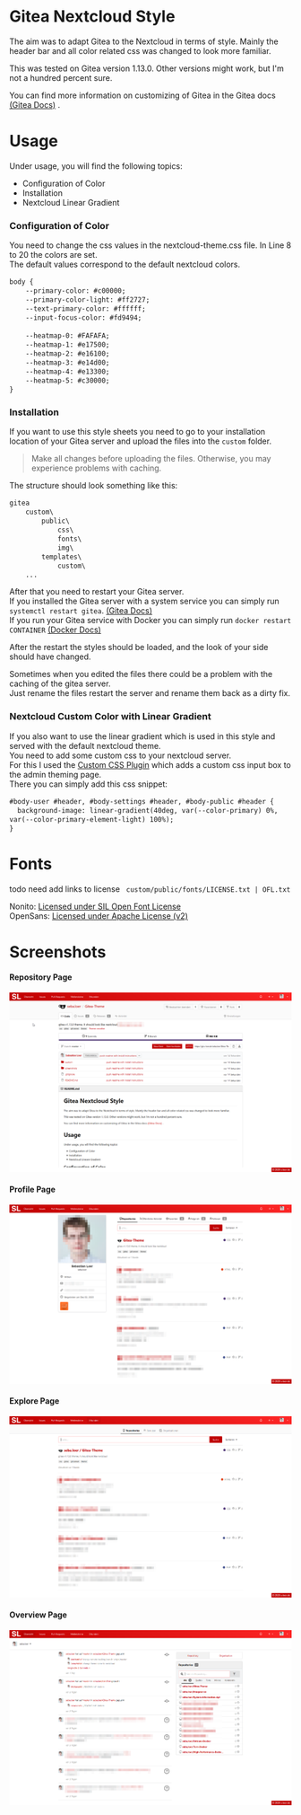 # Gitea Nextcloud Style

The aim was to adapt Gitea to the Nextcloud in terms of style. Mainly the header bar and all color related css was changed to look more familiar.

This was tested on Gitea version 1.13.0. Other versions might work, but I'm not a hundred percent sure.

You can find more information on customizing of Gitea in the Gitea docs [(Gitea Docs)](https://docs.gitea.io/en-us/customizing-gitea/)
.

# Usage

Under usage, you will find the following topics:
- Configuration of Color
- Installation
- Nextcloud Linear Gradient

### Configuration of Color

You need to change the css values in the nextcloud-theme.css file. In Line 8 to 20 the colors are set. \
The default values correspond to the default nextcloud colors.

```
body {
    --primary-color: #c00000;
    --primary-color-light: #ff2727;
    --text-primary-color: #ffffff;
    --input-focus-color: #fd9494;

    --heatmap-0: #FAFAFA;
    --heatmap-1: #e17500;
    --heatmap-2: #e16100;
    --heatmap-3: #e14d00;
    --heatmap-4: #e13300;
    --heatmap-5: #c30000;
}

```

### Installation

If you want to use this style sheets you need to go to your installation location of your Gitea server and upload the files into the ``custom`` folder.

> Make all changes before uploading the files. Otherwise, you may experience problems with caching.

The structure should look something like this:
```
gitea
    custom\
        public\
            css\
            fonts\
            img\
        templates\
            custom\
    ...
```

After that you need to restart your Gitea server. \
If you installed the Gitea server with a system service you can simply run ``systemctl restart gitea``. [(Gitea Docs)](https://docs.gitea.io/en-us/linux-service/) \
If you run your Gitea service with Docker you can simply run ``docker restart CONTAINER`` [(Docker Docs)](https://docs.docker.com/engine/reference/commandline/restart/)

After the restart the styles should be loaded, and the look of your side should have changed.

Sometimes when you edited the files there could be a problem with the caching of the gitea server. \
Just rename the files restart the server and rename them back as a dirty fix.


### Nextcloud Custom Color with Linear Gradient

If you also want to use the linear gradient which is used in this style and served with the default nextcloud theme. \
You need to add some custom css to your nextcloud server. \
For this I used the [Custom CSS Plugin](https://apps.nextcloud.com/apps/theming_customcss) which adds a custom css input box to the admin theming page. \
There you can simply add this css snippet:
```
#body-user #header, #body-settings #header, #body-public #header {
  background-image: linear-gradient(40deg, var(--color-primary) 0%, var(--color-primary-element-light) 100%);
}
```

# Fonts

todo need add links to license `` custom/public/fonts/LICENSE.txt | OFL.txt``

Nonito: [Licensed under SIL Open Font License](custom/public/fonts/OFL.txt) \
OpenSans: [Licensed under Apache License (v2)](custom/public/fonts/LICENSE.txt)

# Screenshots

#### Repository Page
![Screenshot #1 Gitea Server Main Page](screenshots/repository.png) 

#### Profile Page
![Screenshot #1 Gitea Server Main Page](screenshots/profile_page.png) 

#### Explore Page
![Screenshot #2 Gitea Server Profile Page](screenshots/explore.png)

#### Overview Page
![Screenshot #3 Gitea Server Main Page](screenshots/overview.png)